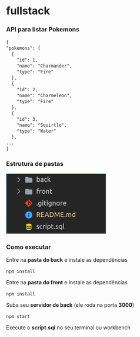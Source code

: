 # fullstack

### API para listar Pokemons

```
{
"pokemons": [
  {
    "id": 1,
    "name": "Charmander",
    "type": "Fire"
  },
  {
    "id": 2,
    "name": "Charmeleon",
    "type": "Fire"
  },
  {
    "id": 3,
    "name": "Squirtle",
    "type": "Water"
  },
...
}
```

### Estrutura de pastas
![estrutura de pastas](./estrutura.png)

### Como executar

Entre na **pasta do back** e instale as dependências
```
npm install
```

Entre na **pasta do front** e instale as dependências
```
npm install
```

Suba seu **servidor de back** (ele roda na porta **3000**)
```
npm start
```

Execute o **script.sql** no seu terminal ou workbench

